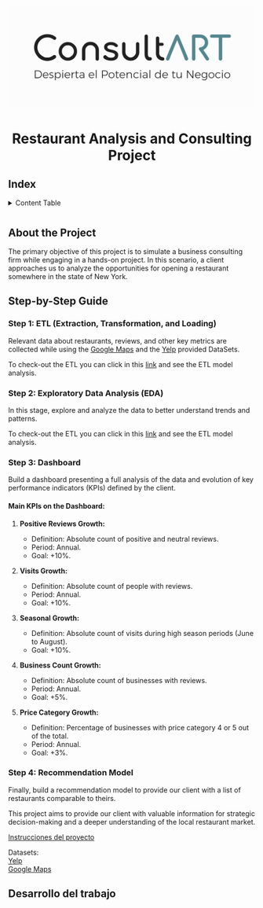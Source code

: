 # <p align="center"> <img src="Images/Logo2.png" alt="Texto Alternativo" width="800"/> </p>

# <h1 align=center> **Restaurant Analysis and Consulting Project** </h1>

## Index

<details>
  <summary>Content Table</summary>
  <ol>
    <li><a href="#Índice">Index</a></li>
    <li><a href="#About the Project">About the Project</a></li>
    <li><a href="#Technologies">Selected Technologies</a></li>
    <li><a href="#Pipeline">Project Pipeline</a></li>
    <li><a href="#Timeline">Project Timeline</a></li>
  </ol>
</details>

# <h2 align=left> **About the Project** </h2>

The primary objective of this project is to simulate a business consulting firm while engaging in a hands-on project. In this scenario, a client approaches us to analyze the opportunities for opening a restaurant somewhere in the state of New York.

## Step-by-Step Guide

### Step 1: ETL (Extraction, Transformation, and Loading)

Relevant data about restaurants, reviews, and other key metrics are collected while using the [Google Maps](https://drive.google.com/drive/folders/1Wf7YkxA0aHI3GpoHc9Nh8_scf5BbD4DA) and the [Yelp](https://drive.google.com/drive/folders/1TI-SsMnZsNP6t930olEEWbBQdo_yuIZF) provided DataSets.

To check-out the ETL you can click in this [link](/Data%20Engineering/) and see the ETL model analysis.

### Step 2: Exploratory Data Analysis (EDA)

In this stage, explore and analyze the data to better understand trends and patterns.

To check-out the ETL you can click in this [link](/Data%20Analysis/) and see the ETL model analysis.

### Step 3: Dashboard

Build a dashboard presenting a full analysis of the data and evolution of key performance indicators (KPIs) defined by the client.

#### Main KPIs on the Dashboard:

1. **Positive Reviews Growth:**
   - Definition: Absolute count of positive and neutral reviews.
   - Period: Annual.
   - Goal: +10%.

2. **Visits Growth:**
   - Definition: Absolute count of people with reviews.
   - Period: Annual.
   - Goal: +10%.

3. **Seasonal Growth:**
   - Definition: Absolute count of visits during high season periods (June to August).
   - Goal: +10%.

4. **Business Count Growth:**
   - Definition: Absolute count of businesses with reviews.
   - Period: Annual.
   - Goal: +5%.

5. **Price Category Growth:**
   - Definition: Percentage of businesses with price category 4 or 5 out of the total.
   - Period: Annual.
   - Goal: +3%.

### Step 4: Recommendation Model

Finally, build a recommendation model to provide our client with a list of restaurants comparable to theirs.

This project aims to provide our client with valuable information for strategic decision-making and a deeper understanding of the local restaurant market.




[Instrucciones del proyecto](https://github.com/soyHenry/PF_DS/blob/FULL-TIME/Proyectos/yelp-goople.md)  

Datasets:  
[Yelp](https://drive.google.com/drive/folders/1TI-SsMnZsNP6t930olEEWbBQdo_yuIZF)  
[Google Maps](https://drive.google.com/drive/folders/1Wf7YkxA0aHI3GpoHc9Nh8_scf5BbD4DA)  



## **Desarrollo del trabajo**


